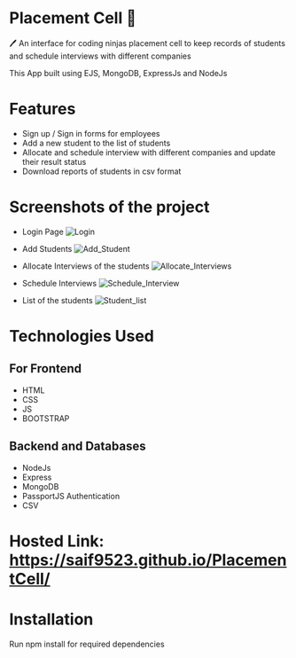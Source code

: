 <div>
  <h1> Placement Cell 📝</h1
  <p>🖊️ An interface for coding ninjas placement cell to keep records of students and schedule interviews with different companies</p>
  <p>This App built using EJS, MongoDB, ExpressJs and NodeJs</p>
</div>

# Features
<ul>
<li> Sign up / Sign in forms for employees</li>
<li> Add a new student to the list of students</li>  
<li>Allocate and schedule interview with different companies and update their result status</li>
<li>Download reports of students in csv format</li>
</ul>

# Screenshots of the project
- Login Page
![Login](https://github.com/Saif9523/PlacementCell/assets/57210591/a7b21091-0daf-4617-b317-ce149080e977)

- Add Students
![Add_Student](https://github.com/Saif9523/PlacementCell/assets/57210591/c4af4716-bc33-4f3f-ba37-4045373724bc)

- Allocate Interviews of the students
![Allocate_Interviews](https://github.com/Saif9523/PlacementCell/assets/57210591/0a020c87-e073-481e-a325-697508c67e05)

- Schedule Interviews
![Schedule_Interview](https://github.com/Saif9523/PlacementCell/assets/57210591/d65005a0-373b-467b-90b1-78ffc4446903)

- List of the students
![Student_list](https://github.com/Saif9523/PlacementCell/assets/57210591/091c7c69-abf0-4fb9-9b0b-3826e55c8ab0)

# Technologies Used
<h2>For Frontend</h2>
<ul>
<li> HTML </li>
 <li>CSS</li>
 <Li>JS</Li>
 <li>BOOTSTRAP</li>
</ul>

<h2> Backend and Databases</h2>
<ul>
 <li>NodeJs</li>
 <li>Express</li>
 <li>MongoDB</li>
 <li>PassportJS Authentication</li>
  <li>CSV</li>
</ul>

# Hosted Link: https://saif9523.github.io/PlacementCell/
# Installation
Run npm install for required dependencies



